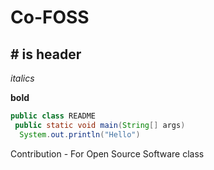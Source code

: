 # Co-FOSS

## # is header

*italics*

**bold**

```java
public class README
 public static void main(String[] args)
  System.out.println("Hello")
```

Contribution - For Open Source Software class
